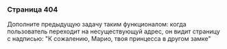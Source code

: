 ### Страница 404

Дополните предыдущую задачу таким функционалом: когда пользователь переходит  на несуществующуй адрес, он видит страницу с надписью: "К сожалению, Марио, твоя принцесса в другом замке"